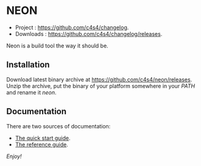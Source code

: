 NEON
====

- Project :   <https://github.com/c4s4/changelog>.
- Downloads : <https://github.com/c4s4/changelog/releases>.

Neon is a build tool the way it should be.

Installation
------------

Download latest binary archive at <https://github.com/c4s4/neon/releases>. Unzip
the archive, put the binary of your platform somewhere in your *PATH* and rename
it *neon*.

Documentation
-------------

There are two sources of documentation:

- [The quick start guide](doc/quickstart.md).
- [The reference guide](doc/reference.md).

*Enjoy!*
